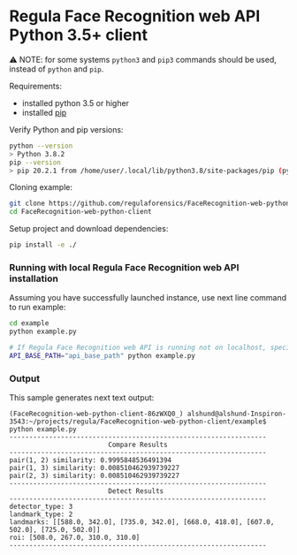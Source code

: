 # Regula Face Recognition web API Python 3.5+ client

:warning: NOTE: for some systems `python3` and `pip3` commands should be used, instead of `python` and `pip`.

Requirements:
- installed python 3.5 or higher
- installed [pip](https://pip.pypa.io/en/stable/installing/)

Verify Python and pip versions:
```bash
python --version  
> Python 3.8.2
pip --version     
> pip 20.2.1 from /home/user/.local/lib/python3.8/site-packages/pip (python 3.8)
```

Cloning example:
```bash
git clone https://github.com/regulaforensics/FaceRecognition-web-python-client.git
cd FaceRecognition-web-python-client
```

Setup project and download dependencies:
```bash
pip install -e ./
```

### Running with local Regula Face Recognition web API installation

Assuming you have successfully launched instance, use next line command to run example:
```bash
cd example
python example.py

# If Regula Face Recognition web API is running not on localhost, specify host via env variable:
API_BASE_PATH="api_base_path" python example.py
```

### Output 
This sample generates next text output:
```text
(FaceRecognition-web-python-client-86zWXQ0_) alshund@alshund-Inspiron-3543:~/projects/regula/FaceRecognition-web-python-client/example$ python example.py 
-----------------------------------------------------------------
                         Compare Results                         
-----------------------------------------------------------------
pair(1, 2) similarity: 0.9995848536491394
pair(1, 3) similarity: 0.008510462939739227
pair(2, 3) similarity: 0.008510462939739227
-----------------------------------------------------------------
                         Detect Results                          
-----------------------------------------------------------------
detector_type: 3
landmark_type: 2
landmarks: [[588.0, 342.0], [735.0, 342.0], [668.0, 418.0], [607.0, 502.0], [725.0, 502.0]]
roi: [508.0, 267.0, 310.0, 310.0]
-----------------------------------------------------------------
```
